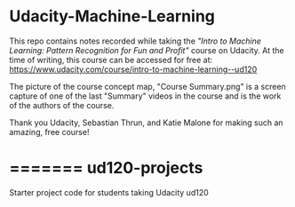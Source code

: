 # Udacity-Machine-Learning

This repo contains notes recorded while taking the _"Intro to Machine Learning: Pattern Recognition for Fun and Profit"_ course on Udacity.  At the time of writing, this course can be accessed for free at: https://www.udacity.com/course/intro-to-machine-learning--ud120

The picture of the course concept map, "Course Summary.png" is a screen capture of one of the last "Summary" videos in the course and is the work of the authors of the course.

Thank you Udacity, Sebastian Thrun, and Katie Malone for making such an amazing, free course!

=======
ud120-projects
==============

Starter project code for students taking Udacity ud120
